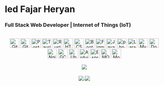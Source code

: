 # Ied Fajar Heryan

<h3>Full Stack Web Developer | Internet of Things (IoT)</h3>

<br/>

<div align="center">
	<img width="30" src="https://skillicons.dev/icons?i=git" alt="Git" title="Git"/>
	<img width="30" src="https://skillicons.dev/icons?i=github" alt="Github" title="Github"/>
	<img width="30" src="https://raw.githubusercontent.com/marwin1991/profile-technology-icons/refs/heads/main/icons/postman.png" alt="Postman" title="Postman"/>
  <img width="30" src="https://skillicons.dev/icons?i=tauri" alt="Tauri" title="Tauri"/>
  <img width="30" src="https://skillicons.dev/icons?i=rust" alt="Rust" title="Rust"/>
	<img width="30" src="https://raw.githubusercontent.com/marwin1991/profile-technology-icons/refs/heads/main/icons/html.png" alt="HTML" title="HTML"/>
	<img width="30" src="https://raw.githubusercontent.com/marwin1991/profile-technology-icons/refs/heads/main/icons/css.png" alt="CSS" title="CSS"/>
	<img width="30" src="https://raw.githubusercontent.com/marwin1991/profile-technology-icons/refs/heads/main/icons/bootstrap.png" alt="Bootstrap" title="Bootstrap"/>
	<img width="30" src="https://raw.githubusercontent.com/marwin1991/profile-technology-icons/refs/heads/main/icons/figma.png" alt="Figma" title="Figma"/>
	<img width="30" src="https://raw.githubusercontent.com/marwin1991/profile-technology-icons/refs/heads/main/icons/javascript.png" alt="JavaScript" title="JavaScript"/>
	<img width="30" src="https://raw.githubusercontent.com/marwin1991/profile-technology-icons/refs/heads/main/icons/php.png" alt="php" title="php"/>
	<img width="30" src="https://raw.githubusercontent.com/marwin1991/profile-technology-icons/refs/heads/main/icons/laravel.png" alt="Laravel" title="Laravel"/>
	<img width="30" src="https://raw.githubusercontent.com/marwin1991/profile-technology-icons/refs/heads/main/icons/mysql.png" alt="MySQL" title="MySQL"/>
	<img width="30" src="https://raw.githubusercontent.com/marwin1991/profile-technology-icons/refs/heads/main/icons/docker.png" alt="Docker" title="Docker"/>
	<img width="30" src="https://raw.githubusercontent.com/marwin1991/profile-technology-icons/refs/heads/main/icons/nginx.png" alt="Nginx" title="Nginx"/>
	<img width="30" src="https://raw.githubusercontent.com/marwin1991/profile-technology-icons/refs/heads/main/icons/gcp.png" alt="GCP" title="GCP"/>
	<img width="30" src="https://raw.githubusercontent.com/marwin1991/profile-technology-icons/refs/heads/main/icons/ubuntu.png" alt="Ubuntu" title="Ubuntu"/>
	<img width="30" src="https://raw.githubusercontent.com/marwin1991/profile-technology-icons/refs/heads/main/icons/arduino.png" alt="Arduino" title="Arduino"/>
	<img width="30" src="https://avatars.githubusercontent.com/u/9460735" alt="Espressif" title="Espressif"/>
	<img width="30" src="https://raw.githubusercontent.com/marwin1991/profile-technology-icons/refs/heads/main/icons/mqtt.png" alt="MQTT" title="MQTT"/>
	<img width="30" src="https://raw.githubusercontent.com/marwin1991/profile-technology-icons/refs/heads/main/icons/mosquitto.png" alt="Mosquitto" title="Mosquitto"/>
</div>

<br/>

<div align="center">
  <a href="https://github-readme-stats.vercel.app/api/top-langs/?username=fajarh8">
    <img src="https://github-readme-stats.vercel.app/api/top-langs/?username=fajarh8&layout=donut&theme=github_dark&repo=github-readme-stats" />
  </a>
</div>

<br/>

<div align="center">
	<a href="https://github.com/fajarh8/smart-kos">
	  <img align="center" src="https://github-readme-stats.vercel.app/api/pin/?username=fajarh8&repo=smart-kos&theme=github_dark" />
	</a>
	<a href="https://github.com/fajarh8/OcuSafe">
	  <img align="center" src="https://github-readme-stats.vercel.app/api/pin/?username=fajarh8&repo=OcuSafe&theme=github_dark" />
	</a>
</div>

